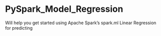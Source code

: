 # PySpark_Model_Regression
Will help you get started using Apache Spark’s spark.ml Linear Regression for predicting

